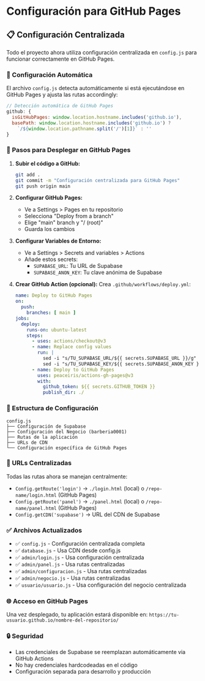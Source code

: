 # Configuración para GitHub Pages

## 📋 Configuración Centralizada

Todo el proyecto ahora utiliza configuración centralizada en `config.js` para funcionar correctamente en GitHub Pages.

### 🔧 Configuración Automática

El archivo `config.js` detecta automáticamente si está ejecutándose en GitHub Pages y ajusta las rutas accordingly:

```javascript
// Detección automática de GitHub Pages
github: {
  isGitHubPages: window.location.hostname.includes('github.io'),
  basePath: window.location.hostname.includes('github.io') ? 
    `/${window.location.pathname.split('/')[1]}` : ''
}
```

### 🚀 Pasos para Desplegar en GitHub Pages

1. **Subir el código a GitHub:**
   ```bash
   git add .
   git commit -m "Configuración centralizada para GitHub Pages"
   git push origin main
   ```

2. **Configurar GitHub Pages:**
   - Ve a Settings > Pages en tu repositorio
   - Selecciona "Deploy from a branch"
   - Elige "main" branch y "/ (root)"
   - Guarda los cambios

3. **Configurar Variables de Entorno:**
   - Ve a Settings > Secrets and variables > Actions
   - Añade estos secrets:
     - `SUPABASE_URL`: Tu URL de Supabase
     - `SUPABASE_ANON_KEY`: Tu clave anónima de Supabase

4. **Crear GitHub Action (opcional):**
   Crea `.github/workflows/deploy.yml`:
   ```yaml
   name: Deploy to GitHub Pages
   on:
     push:
       branches: [ main ]
   jobs:
     deploy:
       runs-on: ubuntu-latest
       steps:
         - uses: actions/checkout@v3
         - name: Replace config values
           run: |
             sed -i "s/TU_SUPABASE_URL/${{ secrets.SUPABASE_URL }}/g" config.js
             sed -i "s/TU_SUPABASE_KEY/${{ secrets.SUPABASE_ANON_KEY }}/g" config.js
         - name: Deploy to GitHub Pages
           uses: peaceiris/actions-gh-pages@v3
           with:
             github_token: ${{ secrets.GITHUB_TOKEN }}
             publish_dir: ./
   ```

### 📁 Estructura de Configuración

```
config.js
├── Configuración de Supabase
├── Configuración del Negocio (barberia0001)
├── Rutas de la aplicación
├── URLs de CDN
└── Configuración específica de GitHub Pages
```

### 🔗 URLs Centralizadas

Todas las rutas ahora se manejan centralmente:
- `Config.getRoute('login')` → `./login.html` (local) o `/repo-name/login.html` (GitHub Pages)
- `Config.getRoute('panel')` → `./panel.html` (local) o `/repo-name/panel.html` (GitHub Pages)
- `Config.getCDN('supabase')` → URL del CDN de Supabase

### ✅ Archivos Actualizados

- ✅ `config.js` - Configuración centralizada completa
- ✅ `database.js` - Usa CDN desde config.js
- ✅ `admin/login.js` - Usa configuración centralizada
- ✅ `admin/panel.js` - Usa rutas centralizadas
- ✅ `admin/configuracion.js` - Usa rutas centralizadas
- ✅ `admin/negocio.js` - Usa rutas centralizadas
- ✅ `usuario/usuario.js` - Usa configuración del negocio centralizada

### 🌐 Acceso en GitHub Pages

Una vez desplegado, tu aplicación estará disponible en:
`https://tu-usuario.github.io/nombre-del-repositorio/`

### 🔒 Seguridad

- Las credenciales de Supabase se reemplazan automáticamente via GitHub Actions
- No hay credenciales hardcodeadas en el código
- Configuración separada para desarrollo y producción